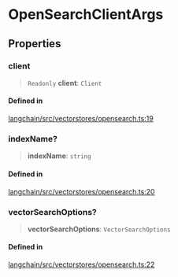 OpenSearchClientArgs
====================

Properties[](#properties "Direct link to Properties")
------------------------------------------------------

### client[](#client "Direct link to client")

> `Readonly` **client**: `Client`

#### Defined in[](#defined-in "Direct link to Defined in")

[langchain/src/vectorstores/opensearch.ts:19](https://github.com/hwchase17/langchainjs/blob/1c1274d/langchain/src/vectorstores/opensearch.ts#L19)

### indexName?[](#indexname "Direct link to indexName?")

> **indexName**: `string`

#### Defined in[](#defined-in-1 "Direct link to Defined in")

[langchain/src/vectorstores/opensearch.ts:20](https://github.com/hwchase17/langchainjs/blob/1c1274d/langchain/src/vectorstores/opensearch.ts#L20)

### vectorSearchOptions?[](#vectorsearchoptions "Direct link to vectorSearchOptions?")

> **vectorSearchOptions**: `VectorSearchOptions`

#### Defined in[](#defined-in-2 "Direct link to Defined in")

[langchain/src/vectorstores/opensearch.ts:22](https://github.com/hwchase17/langchainjs/blob/1c1274d/langchain/src/vectorstores/opensearch.ts#L22)